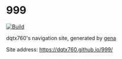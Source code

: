# 999

[![Build](https://github.com/dqtx760/999/actions/workflows/generate.yml/badge.svg)](https://github.com/dqtx760/999/actions/workflows/generate.yml)

dqtx760's navigation site, generated by [gena](https://github.com/x1ah/gena)

Site address: https://dqtx760.github.io/999/